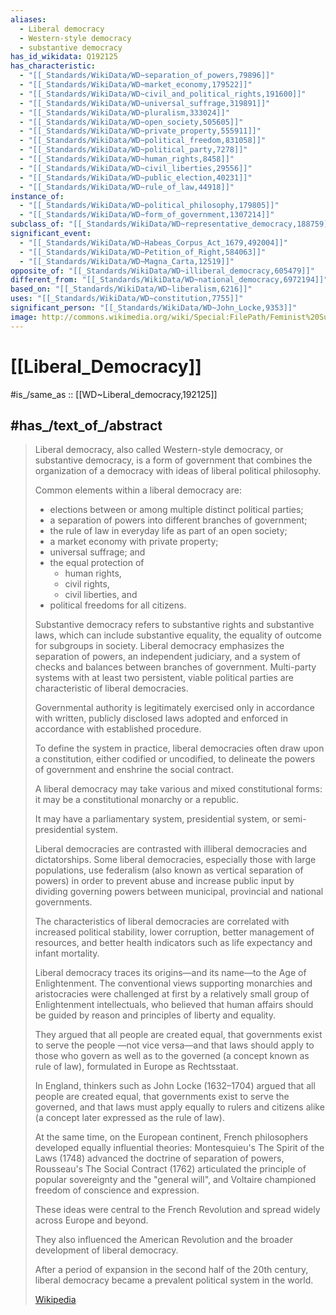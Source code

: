 ```yaml
---
aliases:
  - Liberal democracy
  - Western-style democracy
  - substantive democracy
has_id_wikidata: Q192125
has_characteristic:
  - "[[_Standards/WikiData/WD~separation_of_powers,79896]]"
  - "[[_Standards/WikiData/WD~market_economy,179522]]"
  - "[[_Standards/WikiData/WD~civil_and_political_rights,191600]]"
  - "[[_Standards/WikiData/WD~universal_suffrage,319891]]"
  - "[[_Standards/WikiData/WD~pluralism,333024]]"
  - "[[_Standards/WikiData/WD~open_society,505605]]"
  - "[[_Standards/WikiData/WD~private_property,555911]]"
  - "[[_Standards/WikiData/WD~political_freedom,831058]]"
  - "[[_Standards/WikiData/WD~political_party,7278]]"
  - "[[_Standards/WikiData/WD~human_rights,8458]]"
  - "[[_Standards/WikiData/WD~civil_liberties,29556]]"
  - "[[_Standards/WikiData/WD~public_election,40231]]"
  - "[[_Standards/WikiData/WD~rule_of_law,44918]]"
instance_of:
  - "[[_Standards/WikiData/WD~political_philosophy,179805]]"
  - "[[_Standards/WikiData/WD~form_of_government,1307214]]"
subclass_of: "[[_Standards/WikiData/WD~representative_democracy,188759]]"
significant_event:
  - "[[_Standards/WikiData/WD~Habeas_Corpus_Act_1679,492004]]"
  - "[[_Standards/WikiData/WD~Petition_of_Right,584063]]"
  - "[[_Standards/WikiData/WD~Magna_Carta,12519]]"
opposite_of: "[[_Standards/WikiData/WD~illiberal_democracy,605479]]"
different_from: "[[_Standards/WikiData/WD~national_democracy,6972194]]"
based_on: "[[_Standards/WikiData/WD~liberalism,6216]]"
uses: "[[_Standards/WikiData/WD~constitution,7755]]"
significant_person: "[[_Standards/WikiData/WD~John_Locke,9353]]"
image: http://commons.wikimedia.org/wiki/Special:FilePath/Feminist%20Suffrage%20Parade%20in%20New%20York%20City%2C%201912.jpeg
---
```


# [[Liberal_Democracy]] 

#is_/same_as :: [[WD~Liberal_democracy,192125]] 

## #has_/text_of_/abstract 

> Liberal democracy, also called Western-style democracy, or substantive democracy, 
> is a form of government that combines the organization of a democracy 
> with ideas of liberal political philosophy. 
> 
> Common elements within a liberal democracy are: 
> - elections between or among multiple distinct political parties; 
> - a separation of powers into different branches of government; 
> - the rule of law in everyday life as part of an open society; 
> - a market economy with private property; 
> - universal suffrage; and 
> - the equal protection of 
> 	- human rights, 
> 	- civil rights, 
> 	- civil liberties, and 
> - political freedoms for all citizens. 
> 
> Substantive democracy refers to substantive rights and substantive laws, 
> which can include substantive equality, the equality of outcome for subgroups in society. 
> Liberal democracy emphasizes the separation of powers, an independent judiciary, 
> and a system of checks and balances between branches of government. 
> Multi-party systems with at least two persistent, viable political parties 
> are characteristic of liberal democracies.
>
> Governmental authority is legitimately exercised 
> only in accordance with written, publicly disclosed laws 
> adopted and enforced in accordance with established procedure. 
> 
> To define the system in practice, liberal democracies often draw upon a constitution, 
> either codified or uncodified, to delineate the powers of government 
> and enshrine the social contract. 
> 
> A liberal democracy may take various and mixed constitutional forms: 
> it may be a constitutional monarchy or a republic. 
> 
> It may have a parliamentary system, presidential system, or semi-presidential system. 
> 
> Liberal democracies are contrasted with illiberal democracies and dictatorships. 
> Some liberal democracies, especially those with large populations, 
> use federalism (also known as vertical separation of powers) in order to prevent abuse 
> and increase public input by dividing governing powers between municipal, provincial and national governments. 
> 
> The characteristics of liberal democracies are correlated with increased political stability, 
> lower corruption, better management of resources, 
> and better health indicators such as life expectancy and infant mortality.
>
> Liberal democracy traces its origins—and its name—to the Age of Enlightenment. 
> The conventional views supporting monarchies and aristocracies were challenged 
> at first by a relatively small group of Enlightenment intellectuals, 
> who believed that human affairs should be guided by reason 
> and principles of liberty and equality. 
> 
> They argued that all people are created equal, that governments exist to serve the people
> —not vice versa—and that laws should apply to those who govern 
> as well as to the governed (a concept known as rule of law), 
> formulated in Europe as Rechtsstaat. 
> 
> In England, thinkers such as John Locke (1632–1704) argued 
> that all people are created equal, that governments exist to serve the governed, 
> and that laws must apply equally to rulers and citizens alike 
> (a concept later expressed as the rule of law). 
> 
> At the same time, on the European continent, 
> French philosophers developed equally influential theories: Montesquieu's The Spirit of the Laws (1748) advanced the doctrine of separation of powers, Rousseau's The Social Contract (1762) articulated the principle of popular sovereignty and the "general will", and Voltaire championed freedom of conscience and expression. 
> 
> These ideas were central to the French Revolution 
> and spread widely across Europe and beyond. 
> 
> They also influenced the American Revolution and the broader development of liberal democracy. 
> 
> After a period of expansion in the second half of the 20th century, 
> liberal democracy became a prevalent political system in the world.
>
> [Wikipedia](https://en.wikipedia.org/wiki/Liberal%20democracy)